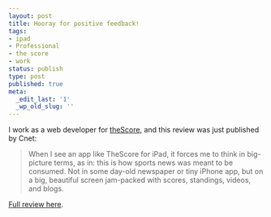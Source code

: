 ```yaml
---
layout: post
title: Hooray for positive feedback!
tags:
- ipad
- Professional
- the score
- work
status: publish
type: post
published: true
meta:
  _edit_last: '1'
  _wp_old_slug: ''
---
```

I work as a web developer for <a href="http://thescore.ca/">theScore</a>, and this review was just published by Cnet:
<blockquote>When I see an app like TheScore for iPad, it forces me to think in big-picture terms, as in: this is how sports news was meant to be consumed. Not in some day-old newspaper or tiny iPhone app, but on a big, beautiful screen jam-packed with scores, standings, videos, and blogs.</blockquote>
<a href="http://reviews.cnet.com/8301-31747_7-20011821-243.html?part=rss&amp;tag=feed&amp;subj=Crave">Full review here</a>.
